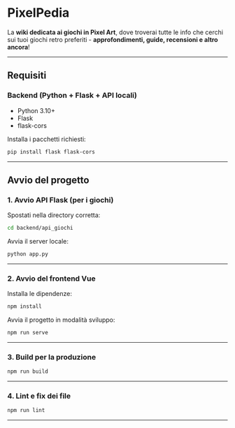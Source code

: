 
# PixelPedia

La **wiki dedicata ai giochi in Pixel Art**, dove troverai tutte le info che cerchi sui tuoi giochi retro preferiti -  **approfondimenti, guide, recensioni e altro ancora**!

---

## Requisiti

### Backend (Python + Flask + API locali)
- Python 3.10+
- Flask
- flask-cors

Installa i pacchetti richiesti:
```bash
pip install flask flask-cors
```

---

## Avvio del progetto

### 1. Avvio API Flask (per i giochi)
Spostati nella directory corretta:

```bash
cd backend/api_giochi
```

Avvia il server locale:
```bash
python app.py
```

---

### 2. Avvio del frontend Vue

Installa le dipendenze:
```bash
npm install
```

Avvia il progetto in modalità sviluppo:
```bash
npm run serve
```

---

### 3. Build per la produzione
```bash
npm run build
```

---

### 4. Lint e fix dei file
```bash
npm run lint
```

---
